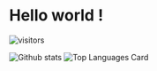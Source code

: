 # Hello world !

![visitors](https://komarev.com/ghpvc/?username=Amyn00&color=brightgreen&style=plastic&label=PROFILE+VIEWS)

![Github stats](https://github-readme-stats-git-masterrstaa-rickstaa.vercel.app/api?username=Amyn&theme=highcontrast&show_icons=true&count_private=true)
![Top Languages Card](https://github-readme-stats-git-masterrstaa-rickstaa.vercel.app/api/top-langs/?username=Amyn)

